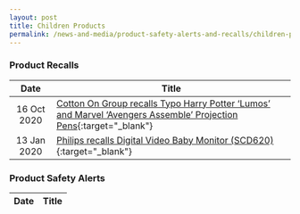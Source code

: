 ```yaml
---
layout: post
title: Children Products
permalink: /news-and-media/product-safety-alerts-and-recalls/children-products
---
```

### Product Recalls 

|Date|Title|
|:---:|---|
|16 Oct 2020|[Cotton On Group recalls Typo Harry Potter ‘Lumos’ and Marvel ‘Avengers Assemble’ Projection Pens](/news-and-media/product-safety-alerts-and-recalls/children-products/children-products-recall-2020-10-16-cotton-on-group-recalls-typo-harry-potter-projection-pens.pdf){:target="_blank"}|
|13 Jan 2020|[Philips recalls Digital Video Baby Monitor (SCD620)](/news-and-media/product-safety-alerts-and-recalls/children-products/children-products-recall-2020-01-13-philips-recalls-digital-video-baby-monitor.pdf){:target="_blank"}|


### Product Safety Alerts

|Date|Title|
|:---:|---|
